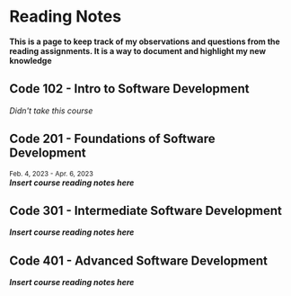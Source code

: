 # Reading Notes

**This is a page to keep track of my observations and questions from the reading assignments. It is a way to document and highlight my new knowledge**

## Code 102 - Intro to Software Development
*Didn't take this course*

## Code 201 - Foundations of Software Development
<sub>Feb. 4, 2023 - Apr. 6, 2023</sub>\
***Insert course reading notes here***

## Code 301 - Intermediate Software Development
***Insert course reading notes here***

## Code 401 - Advanced Software Development
***Insert course reading notes here***

